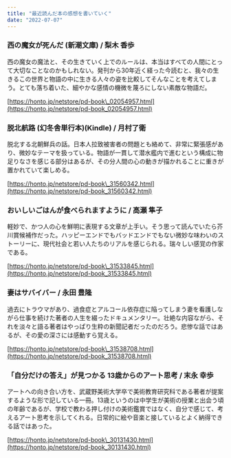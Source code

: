 ```yaml
---
title: "最近読んだ本の感想を書いていく"
date: "2022-07-07"
---
```


### 西の魔女が死んだ (新潮文庫) / 梨木 香歩

西の魔女の魔法と、その生きていく上でのルールは、本当はすべての人間にとって大切なことなのかもしれない。発刊から30年近く経った今読むと、我々の生きるこの世界と物語の中に生きる人々の姿を比較してそんなことを考えてしまう。とても落ち着いた、細やかな感情の機微を蔑ろにしない素敵な物語だ。

[https://honto.jp/netstore/pd-book\_02054957.html](https://honto.jp/netstore/pd-book_02054957.html)

### 脱北航路 (幻冬舎単行本)(Kindle) / 月村了衛

脱北する北朝鮮兵の話。日本人拉致被害者の問題とも絡めて、非常に緊張感があり、微妙なテーマを扱っている。物語が一貫して潜水艦内で進むという構成に物足りなさを感じる部分はあるが、その分人間の心の動きが描かれることに重きが置かれていて楽しめる。

[https://honto.jp/netstore/pd-book\_31560342.html](https://honto.jp/netstore/pd-book_31560342.html)

### おいしいごはんが食べられますように / 高瀬 隼子

軽妙で、かつ人の心を鮮明に表現する文章が上手い。そう思って読んでいたら芥川賞候補作だった。ハッピーエンドでもバッドエンドでもない微妙な味わいのストーリーに、現代社会と若い人たちのリアルを感じられる。瑞々しい感覚の作家である。

[https://honto.jp/netstore/pd-book\_31533845.html](https://honto.jp/netstore/pd-book_31533845.html)

### 妻はサバイバー / 永田 豊隆

過去にトラウマがあり、過食症とアルコール依存症に陥ってしまう妻を看護しながら仕事を続けた著者の人生を綴ったドキュメンタリー。壮絶な内容ながら、それを淡々と語る著者はやっぱり生粋の新聞記者だったのだろう。悲惨な話ではあるが、その愛の深さには感動すら覚える。

[https://honto.jp/netstore/pd-book\_31538708.html](https://honto.jp/netstore/pd-book_31538708.html)

### 「自分だけの答え」が見つかる 13歳からのアート思考 / 末永 幸歩

アートへの向き合い方を、武蔵野美術大学卒で美術教育研究科である著者が提案するような形で記している一冊。13歳というのは中学生が美術の授業と出会う頃の年齢であるが、学校で教わる押し付けの美術鑑賞ではなく、自分で感じて、考えるアート思考を示してくれる。日常的に絵や音楽と接しているとよく納得できる話ではあった。

[https://honto.jp/netstore/pd-book\_30131430.html](https://honto.jp/netstore/pd-book_30131430.html)

